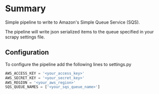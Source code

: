 # Summary

Simple pipeline to write to Amazon's Simple Queue Service (SQS).

The pipeline will write json serialized items to the queue specified in your scrapy settings file.

## Configuration

To configure the pipeline add the following lines to settings.py

```python
AWS_ACCESS_KEY = '<your_access_key>'
AWS_SECRET_KEY = '<your_secret_key>'
AWS_REGION = '<your_aws_region>'
SQS_QUEUE_NAMES = ['<your_sqs_queue_name>']
```
